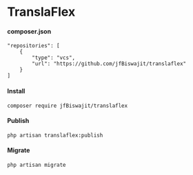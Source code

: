 # TranslaFlex

#### composer.json

```
"repositories": [
    {
        "type": "vcs",
        "url": "https://github.com/jfBiswajit/translaflex"
    }
]

```

#### Install

`composer require jfBiswajit/translaflex`

#### Publish

`php artisan translaflex:publish`

#### Migrate

`php artisan migrate`
